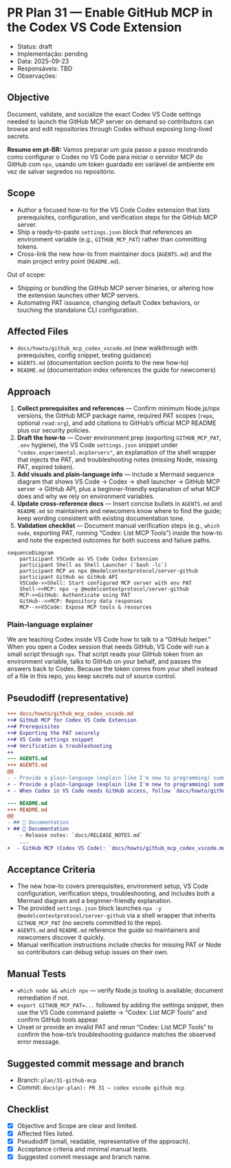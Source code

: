 # PR Plan 31 — Enable GitHub MCP in the Codex VS Code Extension
- Status: draft
- Implementação: pending
- Data: 2025-09-23
- Responsáveis: TBD
- Observações: 


## Objective
Document, validate, and socialize the exact Codex VS Code settings needed to launch the GitHub MCP server on demand so contributors can browse and edit repositories through Codex without exposing long-lived secrets.

**Resumo em pt-BR:** Vamos preparar um guia passo a passo mostrando como configurar o Codex no VS Code para iniciar o servidor MCP do GitHub com `npx`, usando um token guardado em variável de ambiente em vez de salvar segredos no repositório.

## Scope
- Author a focused how-to for the VS Code Codex extension that lists prerequisites, configuration, and verification steps for the GitHub MCP server.
- Ship a ready-to-paste `settings.json` block that references an environment variable (e.g., `GITHUB_MCP_PAT`) rather than committing tokens.
- Cross-link the new how-to from maintainer docs (`AGENTS.md`) and the main project entry point (`README.md`).

Out of scope:
- Shipping or bundling the GitHub MCP server binaries, or altering how the extension launches other MCP servers.
- Automating PAT issuance, changing default Codex behaviors, or touching the standalone CLI configuration.

## Affected Files
- `docs/howto/github_mcp_codex_vscode.md` (new walkthrough with prerequisites, config snippet, testing guidance)
- `AGENTS.md` (documentation section points to the new how-to)
- `README.md` (documentation index references the guide for newcomers)

## Approach
1. **Collect prerequisites and references** — Confirm minimum Node.js/npx versions, the GitHub MCP package name, required PAT scopes (`repo`, optional `read:org`), and add citations to GitHub’s official MCP README plus our security policies.
2. **Draft the how-to** — Cover environment prep (exporting `GITHUB_MCP_PAT`, `.env` hygiene), the VS Code `settings.json` snippet under `"codex.experimental.mcpServers"`, an explanation of the shell wrapper that injects the PAT, and troubleshooting notes (missing Node, missing PAT, expired token).
3. **Add visuals and plain-language info** — Include a Mermaid sequence diagram that shows VS Code → Codex → shell launcher → GitHub MCP server → GitHub API, plus a beginner-friendly explanation of what MCP does and why we rely on environment variables.
4. **Update cross-reference docs** — Insert concise bullets in `AGENTS.md` and `README.md` so maintainers and newcomers know where to find the guide; keep wording consistent with existing documentation tone.
5. **Validation checklist** — Document manual verification steps (e.g., `which node`, exporting PAT, running “Codex: List MCP Tools”) inside the how-to and note the expected outcomes for both success and failure paths.

```mermaid
sequenceDiagram
    participant VSCode as VS Code Codex Extension
    participant Shell as Shell Launcher (`bash -lc`)
    participant MCP as npx @modelcontextprotocol/server-github
    participant GitHub as GitHub API
    VSCode->>Shell: Start configured MCP server with env PAT
    Shell->>MCP: npx -y @modelcontextprotocol/server-github
    MCP->>GitHub: Authenticate using PAT
    GitHub-->>MCP: Repository data responses
    MCP-->>VSCode: Expose MCP tools & resources
```

### Plain-language explainer
We are teaching Codex inside VS Code how to talk to a “GitHub helper.” When you open a Codex session that needs GitHub, VS Code will run a small script through `npx`. That script reads your GitHub token from an environment variable, talks to GitHub on your behalf, and passes the answers back to Codex. Because the token comes from your shell instead of a file in this repo, you keep secrets out of source control.

## Pseudodiff (representative)
```diff
+++ docs/howto/github_mcp_codex_vscode.md
++# GitHub MCP for Codex VS Code Extension
++# Prerequisites
++# Exporting the PAT securely
++# VS Code settings snippet
++# Verification & troubleshooting
++
--- AGENTS.md
+++ AGENTS.md
@@
- - Provide a plain-language (explain like I'm new to programming) summary for any deep technical concept introduced, keeping the repo accessible to non-experts.
+ - Provide a plain-language (explain like I'm new to programming) summary for any deep technical concept introduced, keeping the repo accessible to non-experts.
+ - When Codex in VS Code needs GitHub access, follow `docs/howto/github_mcp_codex_vscode.md` so MCP configuration stays consistent.

--- README.md
+++ README.md
@@
- ## 📖 Documentation
+ ## 📖 Documentation
    - Release notes: `docs/RELEASE_NOTES.md`
    ...
+  - GitHub MCP (Codex VS Code): `docs/howto/github_mcp_codex_vscode.md`
```

## Acceptance Criteria
- The new how-to covers prerequisites, environment setup, VS Code configuration, verification steps, troubleshooting, and includes both a Mermaid diagram and a beginner-friendly explanation.
- The provided `settings.json` block launches `npx -y @modelcontextprotocol/server-github` via a shell wrapper that inherits `GITHUB_MCP_PAT` (no secrets committed to the repo).
- `AGENTS.md` and `README.md` reference the guide so maintainers and newcomers discover it quickly.
- Manual verification instructions include checks for missing PAT or Node so contributors can debug setup issues on their own.

## Manual Tests
- `which node && which npx` — verify Node.js tooling is available; document remediation if not.
- `export GITHUB_MCP_PAT=...` followed by adding the settings snippet, then use the VS Code command palette → “Codex: List MCP Tools” and confirm GitHub tools appear.
- Unset or provide an invalid PAT and rerun “Codex: List MCP Tools” to confirm the how-to’s troubleshooting guidance matches the observed error message.

## Suggested commit message and branch
- Branch: `plan/31-github-mcp`
- Commit: `docs(pr-plan): PR 31 — codex vscode github mcp`

## Checklist
- [x] Objective and Scope are clear and limited.
- [x] Affected files listed.
- [x] Pseudodiff (small, readable, representative of the approach).
- [x] Acceptance criteria and minimal manual tests.
- [x] Suggested commit message and branch name.
